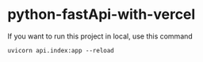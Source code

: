 # python-fastApi-with-vercel

If you want to run this project in local, use this command

`uvicorn api.index:app --reload`
